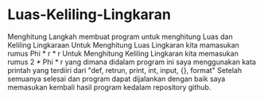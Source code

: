 # Luas-Keliling-Lingkaran
Menghitung
Langkah membuat program untuk menghitung Luas dan Keliling Lingkaraan
Untuk Menghitung Luas Lingkaran kita mamasukan rumus Phi * r * r
Untuk Menghitung Keliling Lingkaran kita memasukan rumus 2 * Phi * r
yang dimana didalam program ini saya menggunakan kata printah yang terdiiri dari "def, retrun, print, int, input, {}, format"
Setelah semuanya selesai dan program dapat dijalankan dengan baik saya memasukan kembali hasil program kedalam repository github.
